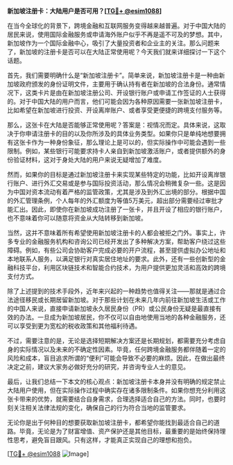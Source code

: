 **新加坡注册卡：大陆用户是否可用？[[TG💪+ @esim1088](https://t.me/s/esim1088)]**

在当今全球化的背景下，跨境金融和互联网服务变得越来越普遍。对于中国大陆的居民来说，使用国际金融服务或申请海外账户似乎不再是遥不可及的梦想。其中，新加坡作为一个国际金融中心，吸引了大量投资者和企业主的关注。那么问题来了，新加坡的注册卡是否可以在大陆正常使用呢？今天我们就来详细探讨一下这个话题。

首先，我们需要明确什么是“新加坡注册卡”。简单来说，新加坡注册卡是一种由新加坡政府颁发的身份证明文件，主要用于确认持有者在新加坡的合法身份。通常情况下，这类卡片是由在新加坡注册公司、开设银行账户或申请工作签证的人士获得的。对于中国大陆的用户而言，他们可能会因为各种原因需要一张新加坡注册卡，比如希望在新加坡进行投资、开设离岸账户、或者享受更便捷的跨境支付服务等。

那么，这张卡在大陆是否能够正常使用呢？答案是：视情况而定。具体来说，这取决于你申请注册卡的目的以及你所涉及的具体业务类型。如果你只是单纯地想要拥有这张卡作为一种身份象征，那么理论上是可以的，但实际操作中可能会遇到一些限制。例如，某些银行可能要求持卡人亲自到新加坡激活账户，或者提供额外的身份验证材料，这对于身处大陆的用户来说无疑增加了难度。

然而，如果你的目标是通过新加坡注册卡来实现某些特定的功能，比如开设离岸银行账户、进行外汇交易或是参与国际投资活动，那么情况会稍微复杂一些。这是因为中国对资本流动有着严格的监管政策，尤其是涉及到外汇出境的部分。根据中国的外汇管理条例，个人每年的外汇额度为等值5万美元，超出部分需要经过审批才能汇出。因此，即使你在新加坡成功注册了一张卡，并且开设了相应的银行账户，也不意味着你可以随意将资金从大陆转移到新加坡。

当然，这并不意味着所有希望使用新加坡注册卡的人都会被拒之门外。事实上，许多专业的金融服务机构和咨询公司已经开发出了多种解决方案，帮助客户绕过这些障碍。例如，有些公司会协助客户完成必要的开户流程，甚至提供虚拟办公地址和本地联系人服务，以满足银行对真实居住地址的要求。此外，还有一些创新型的金融科技平台，利用区块链技术和智能合约技术，为用户提供更加灵活和高效的跨境支付方式。

除了上述提到的技术手段外，近年来兴起的一种趋势也值得关注——那就是通过合法途径移民或长期居留新加坡。对于那些计划在未来几年内前往新加坡生活或工作的中国人来说，直接申请新加坡永久居民身份（PR）或公民身份无疑是最直接有效的办法。一旦成为新加坡居民，你不仅可以自由地使用当地的各种金融服务，还可以享受到更为宽松的税收政策和其他福利待遇。

不过，需要注意的是，无论是选择短期解决方案还是长期规划，都需要充分考虑自身的实际情况以及未来的不确定性因素。毕竟，任何跨境金融服务都伴随着一定的风险和成本，盲目追求所谓的“便利”可能会导致不必要的麻烦。因此，在做出最终决定之前，建议大家务必做好充分的研究，并咨询专业人士的意见。

最后，让我们总结一下本文的核心观点：新加坡注册卡本身并没有明确的规定禁止大陆用户使用，但在实际操作过程中确实存在诸多限制条件。如果你想充分利用这张卡带来的优势，就需要结合自身需求，合理选择适合自己的方法。同时，也要时刻关注相关法律法规的变化，确保自己的行为符合当地的监管要求。

无论你是出于何种目的想要获取新加坡注册卡，都希望你能找到最适合自己的道路。毕竟，无论是为了财富增值、资产保护还是其他目标，最重要的是始终保持理性思考，避免盲目跟风。只有这样，才能真正实现自己的理想和抱负。

[[TG💪+ @esim1088](https://t.me/s/esim1088) ![Image](https://i.postimg.cc/4NQfJmqS/Snipaste-2025-05-13-00-14-12.png)]